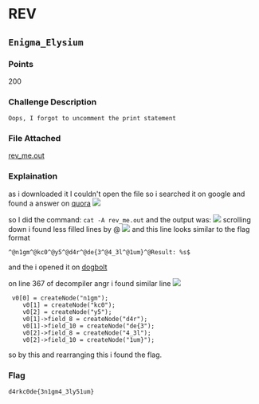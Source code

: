 # REV
## `Enigma_Elysium`
### Points
200
### Challenge Description
```
Oops, I forgot to uncomment the print statement
```
### File Attached
[rev_me.out](/REV/rev_me.out)

### Explaination
as i downloaded it I couldn't open the file so i searched it on google and found a answer on [quora](https://www.quora.com/How-do-I-open-a-out-file-in-Linux)
![](/REV/Screenshot%20from%202023-10-23%2022-42-08.png)

so I did the command:
`cat -A rev_me.out`
and the output was:
![](/REV/Screenshot%20from%202023-10-23%2023-02-58.png)
scrolling down i found less filled lines by @
![](/REV/Screenshot%20from%202023-10-23%2022-46-56.png)
 and this line looks similar to the flag format
 ```
 ^@n1gm^@kc0^@y5^@d4r^@de{3^@4_3l^@1um}^@Result: %s$
```
and the i opened it on [dogbolt](https://dogbolt.org/)

on line 367 of decompiler angr i found similar line
![](/REV/Screenshot%20from%202023-10-23%2023-16-15.png)

```
 v0[0] = createNode("n1gm");
    v0[1] = createNode("kc0");
    v0[2] = createNode("y5");
    v0[1]->field_8 = createNode("d4r");
    v0[1]->field_10 = createNode("de{3");
    v0[2]->field_8 = createNode("4_3l");
    v0[2]->field_10 = createNode("1um}");
```
so by this and rearranging this i found the flag.


### Flag
`d4rkc0de{3n1gm4_3ly51um}`

